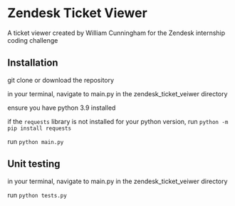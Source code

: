 # Zendesk Ticket Viewer

A ticket viewer created by William Cunningham for the Zendesk internship coding challenge

## Installation

git clone or download the repository

in your terminal, navigate to main.py in the zendesk_ticket_veiwer directory

ensure you have python 3.9 installed

if the `requests` library is not installed for your python version, run `python -m pip install requests`

run `python main.py`


## Unit testing

in your terminal, navigate to main.py in the zendesk_ticket_veiwer directory

run `python tests.py`
